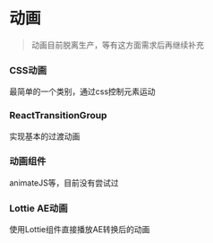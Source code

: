 # 动画

> 动画目前脱离生产，等有这方面需求后再继续补充

### CSS动画
最简单的一个类别，通过css控制元素运动

### ReactTransitionGroup
实现基本的过渡动画

### 动画组件
animateJS等，目前没有尝试过

### Lottie AE动画
使用Lottie组件直接播放AE转换后的动画

